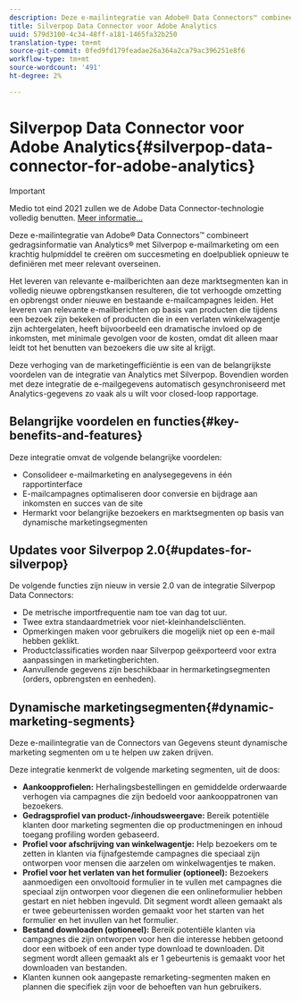 ```yaml
---
description: Deze e-mailintegratie van Adobe® Data Connectors™ combineert gedragsinformatie van Analytics® met Silverpop e-mailmarketing om een krachtig hulpmiddel te creëren om succesmeting en doelpubliek opnieuw te definiëren met meer relevant overseinen.
title: Silverpop Data Connector voor Adobe Analytics
uuid: 579d3100-4c34-48ff-a181-1465fa32b250
translation-type: tm+mt
source-git-commit: 0fed9fd179feadae26a364a2ca79ac396251e8f6
workflow-type: tm+mt
source-wordcount: '491'
ht-degree: 2%

---
```



# Silverpop Data Connector voor Adobe Analytics{#silverpop-data-connector-for-adobe-analytics}

>[!IMPORTANT]
>
>Medio tot eind 2021 zullen we de Adobe Data Connector-technologie volledig benutten. [Meer informatie...](/help/import/data-connectors/data-connectors-eol.md)

Deze e-mailintegratie van Adobe® Data Connectors™ combineert gedragsinformatie van Analytics® met Silverpop e-mailmarketing om een krachtig hulpmiddel te creëren om succesmeting en doelpubliek opnieuw te definiëren met meer relevant overseinen.

Het leveren van relevante e-mailberichten aan deze marktsegmenten kan in volledig nieuwe opbrengstkansen resulteren, die tot verhoogde omzetting en opbrengst onder nieuwe en bestaande e-mailcampagnes leiden. Het leveren van relevante e-mailberichten op basis van producten die tijdens een bezoek zijn bekeken of producten die in een verlaten winkelwagentje zijn achtergelaten, heeft bijvoorbeeld een dramatische invloed op de inkomsten, met minimale gevolgen voor de kosten, omdat dit alleen maar leidt tot het benutten van bezoekers die uw site al krijgt.

Deze verhoging van de marketingefficiëntie is een van de belangrijkste voordelen van de integratie van Analytics met Silverpop. Bovendien worden met deze integratie de e-mailgegevens automatisch gesynchroniseerd met Analytics-gegevens zo vaak als u wilt voor closed-loop rapportage.

## Belangrijke voordelen en functies{#key-benefits-and-features}

Deze integratie omvat de volgende belangrijke voordelen:

* Consolideer e-mailmarketing en analysegegevens in één rapportinterface
* E-mailcampagnes optimaliseren door conversie en bijdrage aan inkomsten en succes van de site
* Hermarkt voor belangrijke bezoekers en marktsegmenten op basis van dynamische marketingsegmenten

## Updates voor Silverpop 2.0{#updates-for-silverpop}

De volgende functies zijn nieuw in versie 2.0 van de integratie Silverpop Data Connectors:

* De metrische importfrequentie nam toe van dag tot uur.
* Twee extra standaardmetriek voor niet-kleinhandelscliënten.
* Opmerkingen maken voor gebruikers die mogelijk niet op een e-mail hebben geklikt.
* Productclassificaties worden naar Silverpop geëxporteerd voor extra aanpassingen in marketingberichten.
* Aanvullende gegevens zijn beschikbaar in hermarketingsegmenten (orders, opbrengsten en eenheden).

## Dynamische marketingsegmenten{#dynamic-marketing-segments}

Deze e-mailintegratie van de Connectors van Gegevens steunt dynamische marketing segmenten om u te helpen uw zaken drijven.

Deze integratie kenmerkt de volgende marketing segmenten, uit de doos:

* **Aankoopprofielen:** Herhalingsbestellingen en gemiddelde orderwaarde verhogen via campagnes die zijn bedoeld voor aankooppatronen van bezoekers.
* **Gedragsprofiel van product-/inhoudsweergave:** Bereik potentiële klanten door marketing segmenten die op productmeningen en inhoud toegang profiling worden gebaseerd.
* **Profiel voor afschrijving van winkelwagentje:** Help bezoekers om te zetten in klanten via fijnafgestemde campagnes die speciaal zijn ontworpen voor mensen die aarzelen om winkelwagentjes te maken.
* **Profiel voor het verlaten van het formulier (optioneel):** Bezoekers aanmoedigen een onvoltooid formulier in te vullen met campagnes die speciaal zijn ontworpen voor diegenen die een onlineformulier hebben gestart en niet hebben ingevuld. Dit segment wordt alleen gemaakt als er twee gebeurtenissen worden gemaakt voor het starten van het formulier en het invullen van het formulier.
* **Bestand downloaden (optioneel):** Bereik potentiële klanten via campagnes die zijn ontworpen voor hen die interesse hebben getoond door een witboek of een ander type download te downloaden. Dit segment wordt alleen gemaakt als er 1 gebeurtenis is gemaakt voor het downloaden van bestanden.
* Klanten kunnen ook aangepaste remarketing-segmenten maken en plannen die specifiek zijn voor de behoeften van hun gebruikers.
